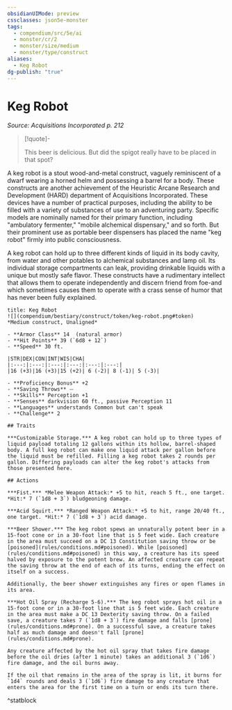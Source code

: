 ```yaml
---
obsidianUIMode: preview
cssclasses: json5e-monster
tags:
  - compendium/src/5e/ai
  - monster/cr/2
  - monster/size/medium
  - monster/type/construct
aliases:
  - Keg Robot
dg-publish: "true"
---
```

# Keg Robot
*Source: Acquisitions Incorporated p. 212*  

> [!quote]-  
> 
> This beer is delicious. But did the spigot really have to be placed in that spot?

A keg robot is a stout wood-and-metal construct, vaguely reminiscent of a dwarf wearing a horned helm and possessing a barrel for a body. These constructs are another achievement of the Heuristic Arcane Research and Development (HARD) department of Acquisitions Incorporated. These devices have a number of practical purposes, including the ability to be filled with a variety of substances of use to an adventuring party. Specific models are nominally named for their primary function, including "ambulatory fermenter," "mobile alchemical dispensary," and so forth. But their prominent use as portable beer dispensers has placed the name "keg robot" firmly into public consciousness.

A keg robot can hold up to three different kinds of liquid in its body cavity, from water and other potables to alchemical substances and lamp oil. Its individual storage compartments can leak, providing drinkable liquids with a unique but mostly safe flavor. These constructs have a rudimentary intellect that allows them to operate independently and discern friend from foe-and which sometimes causes them to operate with a crass sense of humor that has never been fully explained.

```ad-statblock
title: Keg Robot
![](compendium/bestiary/construct/token/keg-robot.png#token)
*Medium construct, Unaligned*

- **Armor Class** 14  (natural armor)
- **Hit Points** 39 (`6d8 + 12`)
- **Speed** 30 ft.

|STR|DEX|CON|INT|WIS|CHA|
|:---:|:---:|:---:|:---:|:---:|:---:|
|16 (+3)|16 (+3)|15 (+2)| 6 (-2)| 8 (-1)| 5 (-3)|

- **Proficiency Bonus** +2
- **Saving Throws** ⏤
- **Skills** Perception +1
- **Senses** darkvision 60 ft., passive Perception 11
- **Languages** understands Common but can't speak
- **Challenge** 2

## Traits

***Customizable Storage.*** A keg robot can hold up to three types of liquid payload totaling 12 gallons within its hollow, barrel-shaped body. A full keg robot can make one liquid attack per gallon before the liquid must be refilled. Filling a keg robot takes 2 rounds per gallon. Differing payloads can alter the keg robot's attacks from those presented here.

## Actions

***Fist.*** *Melee Weapon Attack:* +5 to hit, reach 5 ft., one target. *Hit:* 7 (`1d8 + 3`) bludgeoning damage.

***Acid Squirt.*** *Ranged Weapon Attack:* +5 to hit, range 20/40 ft., one target. *Hit:* 7 (`1d8 + 3`) acid damage.

***Beer Shower.*** The keg robot spews an unnaturally potent beer in a 15-foot cone or in a 30-foot line that is 5 feet wide. Each creature in the area must succeed on a DC 13 Constitution saving throw or be [poisoned](rules/conditions.md#poisoned). While [poisoned](rules/conditions.md#poisoned) in this way, a creature has its speed halved by exposure to the potent brew. An affected creature can repeat the saving throw at the end of each of its turns, ending the effect on itself on a success.

Additionally, the beer shower extinguishes any fires or open flames in its area.

***Hot Oil Spray (Recharge 5-6).*** The keg robot sprays hot oil in a 15-foot cone or in a 30-foot line that is 5 feet wide. Each creature in the area must make a DC 13 Dexterity saving throw. On a failed save, a creature takes 7 (`1d8 + 3`) fire damage and falls [prone](rules/conditions.md#prone). On a successful save, a creature takes half as much damage and doesn't fall [prone](rules/conditions.md#prone).

Any creature affected by the hot oil spray that takes fire damage before the oil dries (after 1 minute) takes an additional 3 (`1d6`) fire damage, and the oil burns away.

If the oil that remains in the area of the spray is lit, it burns for `1d4` rounds and deals 3 (`1d6`) fire damage to any creature that enters the area for the first time on a turn or ends its turn there.
```
^statblock